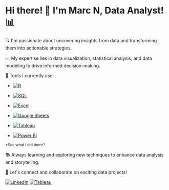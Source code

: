 
# Hi there! 👋 I'm Marc N, Data Analyst! 📊

🔍 I'm passionate about uncovering insights from data and transforming them into actionable strategies. 

📈 My expertise lies in data visualization, statistical analysis, and data modeling to drive informed decision-making.

🧰 Tools I currently use:
-  [![R](https://img.shields.io/badge/-R-276DC3?style=flat-square&logo=R&logoColor=white)](https://www.r-project.org/)

-  [![SQL](https://img.shields.io/badge/-SQL-9cf?style=flat-square&logo=sql&logoColor=white)](https://en.wikipedia.org/wiki/SQL)

-  [![Excel](https://img.shields.io/badge/-Excel-green?style=flat-square&logo=Microsoft%20Excel&logoColor=white)](https://www.microsoft.com/en-us/microsoft-365/excel)

-  [![Google Sheets](https://img.shields.io/badge/-Google%20Sheets-brightgreen?style=flat-square&logo=Google%20Sheets&logoColor=white)](https://www.google.com/sheets/about/)

-  [![Tableau](https://img.shields.io/badge/-Tableau-blue?style=flat-square&logo=Tableau&logoColor=white)](https://www.tableau.com/)

-  [![Power BI](https://img.shields.io/badge/-Power%20BI-yellow?style=flat-square&logo=Power%20BI&logoColor=white)](https://powerbi.microsoft.com/)

<sup>*See what I did there?</sup>

📚 Always learning and exploring new techniques to enhance data analysis and storytelling.

🚀 Let's connect and collaborate on exciting data projects!

[![LinkedIn](https://img.shields.io/badge/-Connect-blue?style=flat-square&logo=Linkedin&logoColor=white&link=https://www.linkedin.com/in/marc-n-525b82169/)](https://www.linkedin.com/in/marc-n-525b82169/)
[![Tableau](https://img.shields.io/badge/-Tableau-orange?style=flat-square&logo=Tableau&logoColor=white&link=https://public.tableau.com/app/profile/marc.natividad)](https://public.tableau.com/app/profile/marc.natividad)
